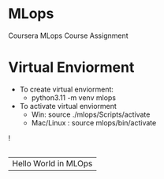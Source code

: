 # MLops
Coursera MLops Course Assignment

# Virtual Enviorment
 - To create virtual enviorment:
   - python3.11 -m venv mlops
 - To activate virtual enviorment
   - Win: source ./mlops/Scripts/activate
   - Mac/Linux : source mlops/bin/activate

!<table class="tfo-notebook-buttons" align="left">
  <tr><td>Hello World in MLOps </td></tr>
</table>